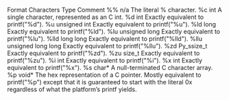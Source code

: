 Format 	Characters		Type			Comment
%%				n/a			The literal % character.
%c				int			A single character, represented as an C int.
%d				int			Exactly equivalent to printf("%d").
%u				unsigned int		Exactly equivalent to printf("%u").
%ld				long			Exactly equivalent to printf("%ld").
%lu				unsigned long		Exactly equivalent to printf("%lu").
%lld				long long		Exactly equivalent to printf("%lld").
%llu				unsigned long long	Exactly equivalent to printf("%llu").
%zd				Py_ssize_t		Exactly equivalent to printf("%zd").
%zu				size_t			Exactly equivalent to printf("%zu").
%i				int			Exactly equivalent to printf("%i").
%x				int			Exactly equivalent to printf("%x").
%s				char*			A null-terminated C character array.
%p				void*			The hex representation of a C pointer. 
							Mostly equivalent to printf("%p") except that it is guaranteed 
							to start with the literal 0x regardless of what the platform’s printf yields.
